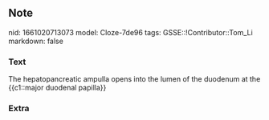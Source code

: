 ## Note
nid: 1661020713073
model: Cloze-7de96
tags: GSSE::!Contributor::Tom_Li
markdown: false

### Text
<div>
  The hepatopancreatic ampulla opens into the lumen of the duodenum
  at the {{c1::major duodenal papilla}}
</div>

### Extra

